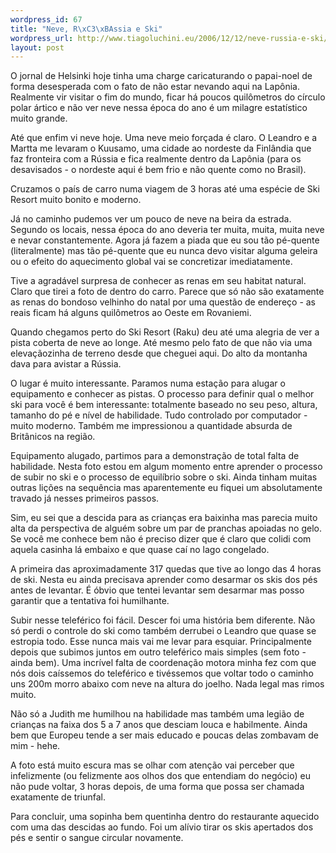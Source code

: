 ```yaml
--- 
wordpress_id: 67
title: "Neve, R\xC3\xBAssia e Ski"
wordpress_url: http://www.tiagoluchini.eu/2006/12/12/neve-russia-e-ski/
layout: post
---
```

O jornal de Helsinki hoje tinha uma charge caricaturando o papai-noel de forma desesperada com o fato de não estar nevando aqui na Lapônia. Realmente vir visitar o fim do mundo, ficar há poucos quilômetros do círculo polar ártico e não ver neve nessa época do ano é um milagre estatístico muito grande.

Até que enfim vi neve hoje. Uma neve meio forçada é claro. O Leandro e a Martta me levaram o Kuusamo, uma cidade ao nordeste da Finlândia que faz fronteira com a Rússia e fica realmente dentro da Lapônia (para os desavisados - o nordeste aqui é bem frio e não quente como no Brasil).

Cruzamos o país de carro numa viagem de 3 horas até uma espécie de Ski Resort muito bonito e moderno.

Já no caminho pudemos ver um pouco de neve na beira da estrada. Segundo os locais, nessa época do ano deveria ter muita, muita, muita neve e nevar constantemente. Agora já fazem a piada que eu sou tão pé-quente (literalmente) mas tão pé-quente que eu nunca devo visitar alguma geleira ou o efeito do aquecimento global vai se concretizar imediatamente.

Tive a agradável surpresa de conhecer as renas em seu habitat natural. Claro que tirei a foto de dentro do carro. Parece que só não são exatamente as renas do bondoso velhinho do natal por uma questão de endereço - as reais ficam há alguns quilômetros ao Oeste em Rovaniemi.

Quando chegamos perto do Ski Resort (Raku) deu até uma alegria de ver a pista coberta de neve ao longe. Até mesmo pelo fato de que não via uma elevaçãozinha de terreno desde que cheguei aqui. Do alto da montanha dava para avistar a Rússia.

O lugar é muito interessante. Paramos numa estação para alugar o equipamento e conhecer as pistas. O processo para definir qual o melhor ski para você é bem interessante: totalmente baseado no seu peso, altura, tamanho do pé e nível de habilidade. Tudo controlado por computador - muito moderno. Também me impressionou a quantidade absurda de Britânicos na região.

Equipamento alugado, partimos para a demonstração de total falta de habilidade. Nesta foto estou em algum momento entre aprender o processo de subir no ski e o processo de equilíbrio sobre o ski. Ainda tinham muitas outras lições na sequência mas aparentemente eu fiquei um absolutamente travado já nesses primeiros passos.

Sim, eu sei que a descida para as crianças era baixinha mas parecia muito alta da perspectiva de alguém sobre um par de pranchas apoiadas no gelo. Se você me conhece bem não é preciso dizer que é claro que colidi com aquela casinha lá embaixo e que quase caí no lago congelado.

A primeira das aproximadamente 317 quedas que tive ao longo das 4 horas de ski. Nesta eu ainda precisava aprender como desarmar os skis dos pés antes de levantar. É óbvio que tentei levantar sem desarmar mas posso garantir que a tentativa foi humilhante.

Subir nesse teleférico foi fácil. Descer foi uma história bem diferente. Não só perdi o controle do ski como também derrubei o Leandro que quase se estropia todo. Esse nunca mais vai me levar para esquiar. Principalmente depois que subimos juntos em outro teleférico mais simples (sem foto - ainda bem). Uma incrível falta de coordenação motora minha fez com que nós dois caíssemos do teleférico e tivéssemos que voltar todo o caminho uns 200m morro abaixo com neve na altura do joelho. Nada legal mas rimos muito.

Não só a Judith me humilhou na habilidade mas também uma legião de crianças na faixa dos 5 a 7 anos que desciam louca e habilmente. Ainda bem que Europeu tende a ser mais educado e poucas delas zombavam de mim - hehe.

A foto está muito escura mas se olhar com atenção vai perceber que infelizmente (ou felizmente aos olhos dos que entendiam do negócio) eu não pude voltar, 3 horas depois, de uma forma que possa ser chamada exatamente de triunfal.

Para concluir, uma sopinha bem quentinha dentro do restaurante aquecido com uma das descidas ao fundo. Foi um alívio tirar os skis apertados dos pés e sentir o sangue circular novamente.
